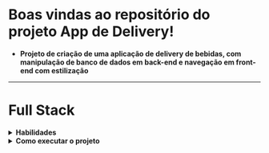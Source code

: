 # Boas vindas ao repositório do projeto App de Delivery!

 - **Projeto de criação de uma aplicação de delivery de bebidas, com manipulação de banco de dados em back-end e navegação em front-end com estilização**

---

# Full Stack

<details>
  <summary>
    <strong>Habilidades</strong>
  </summary><br>

  - **Tecnologias utilizadas em front-end:** JavaScript, React, React Hooks, Docker, Axios, CSS , React-Bootstrap;
  
  - **Tecnologias utilizadas em back-end:** JavaScript, Docker, ORM Sequelize
</details>
<details>
  <summary>
    <strong>Como executar o projeto</strong>
  </summary><br>

  - **Execute o comando "npm run start" na raiz do diretório do projeto!**
</details>


